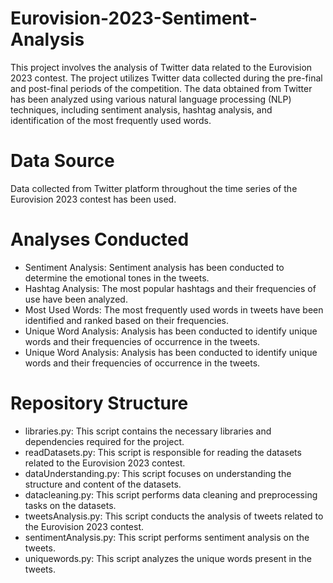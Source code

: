 # Eurovision-2023-Sentiment-Analysis
This project involves the analysis of Twitter data related to the Eurovision 2023 contest. The project utilizes Twitter data collected during the pre-final and post-final periods of the competition. The data obtained from Twitter has been analyzed using various natural language processing (NLP) techniques, including sentiment analysis, hashtag analysis, and identification of the most frequently used words.

# Data Source
Data collected from Twitter platform throughout the time series of the Eurovision 2023 contest has been used.

# Analyses Conducted
- Sentiment Analysis: Sentiment analysis has been conducted to determine the emotional tones in the tweets.
- Hashtag Analysis: The most popular hashtags and their frequencies of use have been analyzed.
- Most Used Words: The most frequently used words in tweets have been identified and ranked based on their frequencies.
- Unique Word Analysis: Analysis has been conducted to identify unique words and their frequencies of occurrence in the tweets.
- Unique Word Analysis: Analysis has been conducted to identify unique words and their frequencies of occurrence in the tweets.

# Repository Structure
- libraries.py: This script contains the necessary libraries and dependencies required for the project.
- readDatasets.py: This script is responsible for reading the datasets related to the Eurovision 2023 contest.
- dataUnderstanding.py: This script focuses on understanding the structure and content of the datasets.
- datacleaning.py: This script performs data cleaning and preprocessing tasks on the datasets.
- tweetsAnalysis.py: This script conducts the analysis of tweets related to the Eurovision 2023 contest.
- sentimentAnalysis.py: This script performs sentiment analysis on the tweets.
- uniquewords.py: This script analyzes the unique words present in the tweets.



